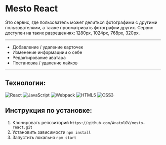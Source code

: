 # Mesto React
Это сервис, где пользователь может делиться фотографими с другими пользователями, а также просматривать фотографии других. Сервис доступен на таких разрешениях: 1280px, 1024px, 768px, 320px.

---
- Добавление / удаление карточек
- Изменение информациии о себе
- Редактирование аватара
- Постановка / удаление лайков
---
## Технологии:
![React](https://img.shields.io/badge/-React-090909?style=for-the-badge&logo=React) 
![JavaScript](https://img.shields.io/badge/-JavaScript-090909?style=for-the-badge&logo=JavaScript)
![Webpack](https://img.shields.io/badge/-Webpack-090909?style=for-the-badge&logo=Webpack)
![HTML5](https://img.shields.io/badge/-HTML5-090909?style=for-the-badge&logo=HTML5)
![CSS3](https://img.shields.io/badge/-CSS3-090909?style=for-the-badge&logo=CSS3)

## Инструкция по установке:
1. Клонировать репозиторий 
`https://github.com/AnatolOV/mesto-react.git`
2. Установить зависимости
`npm install`
3. Запустить локально
`npm start`
